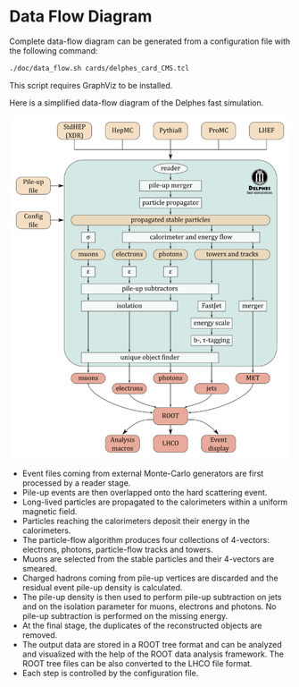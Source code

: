 # Data Flow Diagram

Complete data-flow diagram can be generated from a configuration file with the following command:

```sh
./doc/data_flow.sh cards/delphes_card_CMS.tcl
```

This script requires GraphViz to be installed.

Here is a simplified data-flow diagram of the Delphes fast simulation.

![data-flow diagram](/img/delphes_diagram.png)

- Event files coming from external Monte-Carlo generators are first processed by a reader stage.
- Pile-up events are then overlapped onto the hard scattering event.
- Long-lived particles are propagated to the calorimeters within a uniform magnetic field.
- Particles reaching the calorimeters deposit their energy in the calorimeters.
- The particle-flow algorithm produces four collections of 4-vectors: electrons, photons, particle-flow tracks and towers.
- Muons are selected from the stable particles and their 4-vectors are smeared.
- Charged hadrons coming from pile-up vertices are discarded and the residual event pile-up density is calculated.
- The pile-up density is then used to perform pile-up subtraction on jets and on the isolation parameter for muons, electrons and photons. No pile-up subtraction is performed on the missing energy.
- At the final stage, the duplicates of the reconstructed objects are removed.
- The output data are stored in a ROOT tree format and can be analyzed and visualized with the help of the ROOT data analysis framework. The ROOT tree files can be also converted to the LHCO file format.
- Each step is controlled by the configuration file.
